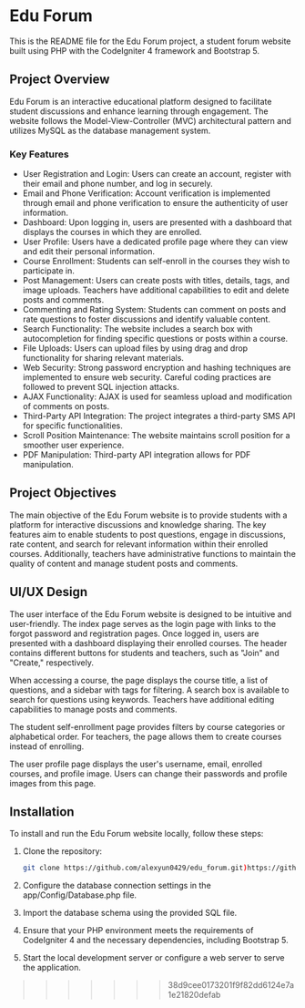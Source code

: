 # Edu Forum

This is the README file for the Edu Forum project, a student forum website built using PHP with the CodeIgniter 4 framework and Bootstrap 5.

## Project Overview
Edu Forum is an interactive educational platform designed to facilitate student discussions and enhance learning through engagement. The website follows the Model-View-Controller (MVC) architectural pattern and utilizes MySQL as the database management system.

### Key Features
- User Registration and Login: Users can create an account, register with their email and phone number, and log in securely.
- Email and Phone Verification: Account verification is implemented through email and phone verification to ensure the authenticity of user information.
- Dashboard: Upon logging in, users are presented with a dashboard that displays the courses in which they are enrolled.
- User Profile: Users have a dedicated profile page where they can view and edit their personal information.
- Course Enrollment: Students can self-enroll in the courses they wish to participate in.
- Post Management: Users can create posts with titles, details, tags, and image uploads. Teachers have additional capabilities to edit and delete posts and comments.
- Commenting and Rating System: Students can comment on posts and rate questions to foster discussions and identify valuable content.
- Search Functionality: The website includes a search box with autocompletion for finding specific questions or posts within a course.
- File Uploads: Users can upload files by using drag and drop functionality for sharing relevant materials.
- Web Security: Strong password encryption and hashing techniques are implemented to ensure web security. Careful coding practices are followed to prevent SQL injection attacks.
- AJAX Functionality: AJAX is used for seamless upload and modification of comments on posts.
- Third-Party API Integration: The project integrates a third-party SMS API for specific functionalities.
- Scroll Position Maintenance: The website maintains scroll position for a smoother user experience.
- PDF Manipulation: Third-party API integration allows for PDF manipulation.

## Project Objectives
The main objective of the Edu Forum website is to provide students with a platform for interactive discussions and knowledge sharing. The key features aim to enable students to post questions, engage in discussions, rate content, and search for relevant information within their enrolled courses. Additionally, teachers have administrative functions to maintain the quality of content and manage student posts and comments.

## UI/UX Design
The user interface of the Edu Forum website is designed to be intuitive and user-friendly. The index page serves as the login page with links to the forgot password and registration pages. Once logged in, users are presented with a dashboard displaying their enrolled courses. The header contains different buttons for students and teachers, such as "Join" and "Create," respectively.

When accessing a course, the page displays the course title, a list of questions, and a sidebar with tags for filtering. A search box is available to search for questions using keywords. Teachers have additional editing capabilities to manage posts and comments.

The student self-enrollment page provides filters by course categories or alphabetical order. For teachers, the page allows them to create courses instead of enrolling.

The user profile page displays the user's username, email, enrolled courses, and profile image. Users can change their passwords and profile images from this page.

## Installation
To install and run the Edu Forum website locally, follow these steps:

1. Clone the repository:
   ```bash
   git clone https://github.com/alexyun0429/edu_forum.git)https://github.com/alexyun0429/edu_forum.git
1. Configure the database connection settings in the app/Config/Database.php file.

2. Import the database schema using the provided SQL file.

3. Ensure that your PHP environment meets the requirements of CodeIgniter 4 and the necessary dependencies, including Bootstrap 5.

4. Start the local development server or configure a web server to serve the application.

>>>>>>> 38d9cee0173201f9f82dd6124e7a1e21820defab
